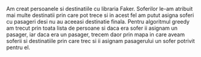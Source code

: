 Am creat persoanele si destinatiile cu libraria Faker. Soferilor le-am atribuit mai multe destinatii prin care pot trece si in acest fel am putut asigna soferi cu 
pasageri desi nu au aceeasi destinatie finala. Pentru algoritmul greedy am trecut prin toata lista de persoane si daca era sofer ii asignam un pasager, iar daca era 
un pasager, trecem daor prin mapa in care aveam soferii si destinatiile prin care trec si ii asignam pasagerului un sofer potrivit pentru el.
